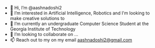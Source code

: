 - 👋 Hi, I’m @aashnadoshi2
- 👀 I’m interested in Artificial Intelligence, Robotics and I'm looking to make creative solutions to 
- 🌱 I’m currently an undergraduate Computer Science Student at the Georgia Institute of Technology
- 💞️ I’m looking to collaborate on ...
- 📫 Reach out to my on my email aashnadoshi2@gmail.com

<!---
aashnadoshi2/aashnadoshi2 is a ✨ special ✨ repository because its `README.md` (this file) appears on your GitHub profile.
You can click the Preview link to take a look at your changes.
--->
